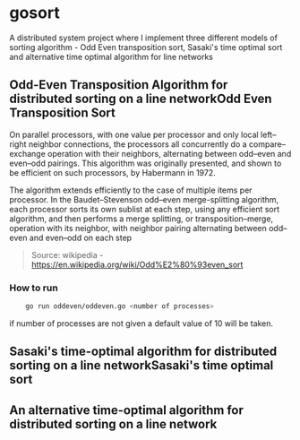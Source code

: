 # gosort
A distributed system project where I implement three different models of sorting algorithm - Odd Even transposition sort, Sasaki's time optimal sort and alternative time optimal algorithm for line networks 

## Odd-Even Transposition Algorithm for distributed sorting on a line networkOdd Even Transposition Sort

On parallel processors, with one value per processor and only local left–right neighbor connections, the processors all concurrently do a compare–exchange operation with their neighbors, alternating between odd–even and even–odd pairings. This algorithm was originally presented, and shown to be efficient on such processors, by Habermann in 1972.

The algorithm extends efficiently to the case of multiple items per processor. In the Baudet–Stevenson odd–even merge-splitting algorithm, each processor sorts its own sublist at each step, using any efficient sort algorithm, and then performs a merge splitting, or transposition–merge, operation with its neighbor, with neighbor pairing alternating between odd–even and even–odd on each step

> Source: wikipedia - https://en.wikipedia.org/wiki/Odd%E2%80%93even_sort

### How to run

```bash
    go run oddeven/oddeven.go <number of processes>
```

if number of processes are not given a default value of 10 will be taken.

## Sasaki's time-optimal algorithm for distributed sorting on a line networkSasaki's time optimal sort

## An alternative time-optimal algorithm for distributed sorting on a line network
